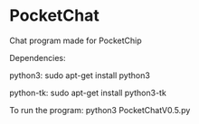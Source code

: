 # PocketChat
Chat program made for PocketChip


Dependencies:


python3:
sudo apt-get install python3


python-tk:
sudo apt-get install python3-tk


To run the program:
python3 PocketChatV0.5.py
